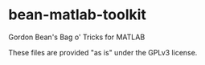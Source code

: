 bean-matlab-toolkit
===================

Gordon Bean's Bag o' Tricks for MATLAB

These files are provided "as is" under the GPLv3 license.
